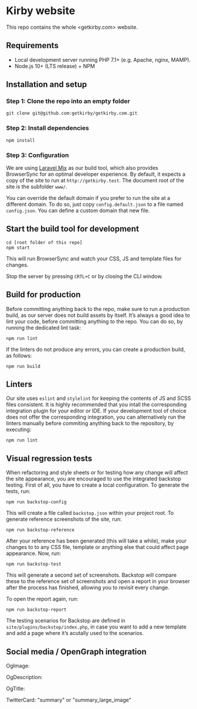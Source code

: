# Kirby website

This repo contains the whole <getkirby.com> website.

## Requirements

- Local development server running PHP 7.1+ (e.g. Apache, nginx, MAMP).
- Node.js 10+ (LTS release) + NPM

## Installation and setup

### Step 1: Clone the repo into an empty folder

```
git clone git@github.com:getkirby/getkirby.com.git
```

### Step 2: Install dependencies

```
npm install
```

### Step 3: Configuration

We are using [Laravel Mix](https://laravel.com/docs/5.6/mix) as our build tool,
which also provides BrowserSync for an optimal developer experience. By default,
it expects a copy of the site to run at `http://getkirby.test`. The document root
of the site is the subfolder `www/`.

You can override the default domain if you prefer to run the site
at a different domain. To do so, just copy `config.default.json` to a file
named `config.json`. You can define a custom domain that new file.

## Start the build tool for development

```
cd [root folder of this repo]
npm start
```

This will run BrowserSync and watch your CSS, JS and template files for changes.

Stop the server by pressing `CRTL+C` or by closing the CLI window.

## Build for production

Before committing anything back to the repo, make sure to run a production build,
as our server does not build assets by itself. It’s always a good idea to lint
your code, before committing anything to the repo. You can do so, by running the
dedicated lint task:

```
npm run lint
```

If the linters do not produce any errors, you can create a production build, as
follows:

```
npm run build
```

## Linters

Our site uses `eslint` and `stylelint` for keeping the contents of JS and SCSS
files consistent. It is highly recommended that you intall the corresponding
integration plugin for your editor or IDE. If your development tool of choice
does not offer the corresponding integration, you can alternatively run the
linters manually before commiting anything back to the repository, by executing:

```
npm run lint
```

## Visual regression tests

When refactoring and style sheets or for testing how any change will affect the
site appearance, you are encouraged to use the integrated backstop testing. First
of all, you have to create a local configuration. To generate the tests, run:

```
npm run backstop-config
````

This will create a file called `backstop.json` within your project root. To
generate reference screenshots of the site, run:

```
npm run backstop-reference
```

After your reference has been generated (this will take a while), make your
changes to to any CSS file, template or anything else that could affect page
appearance. Now, run:

```
npm run backstop-test
```

This will generate a second set of screenshots. Backstop will compare these to
the reference set of screenshots and open a report in your browser after the
process has finished, allowing you to revisit every change.

To open the report again, run:

```
npm run backstop-report
```

The testing scenarios for Backstop are defined in `site/plugins/backstop/index.php`,
in case you want to add a new template and add a page where it’s acutally used
to the scenarios.

## Social media / OpenGraph integration

OgImage:

OgDescription:

OgTitle:

TwitterCard: "summary" or "summary_large_image"

